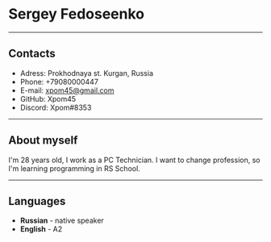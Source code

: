 # Sergey Fedoseenko
***
## Contacts
* Adress: Prokhodnaya st. Kurgan, Russia
* Phone: +79080000447
* E-mail: xpom45@gmail.com
* GitHub: Xpom45
* Discord: Xpom#8353
***
## About myself
I'm 28 years old, I work as a PC Technician. I want to change profession, so I'm learning programming in RS School.
***
## Languages
* **Russian** - native speaker
* **English** - A2
